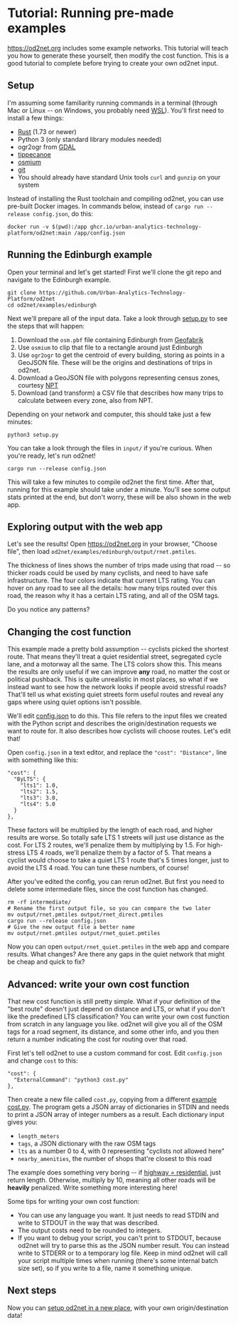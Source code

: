 # Tutorial: Running pre-made examples

<https://od2net.org> includes some example networks. This tutorial will teach
you how to generate these yourself, then modify the cost function. This is a
good tutorial to complete before trying to create your own od2net input.

## Setup

I'm assuming some familiarity running commands in a terminal (through Mac or
Linux -- on Windows, you probably need
[WSL](https://learn.microsoft.com/en-us/windows/wsl/install)). You'll first
need to install a few things:

- [Rust](https://www.rust-lang.org/tools/install) (1.73 or newer)
- Python 3 (only standard library modules needed)
- ogr2ogr from [GDAL](https://gdal.org/download.html)
- [tippecanoe](https://github.com/felt/tippecanoe)
- [osmium](https://osmcode.org/osmium-tool/manual.html#installation)
- [git](https://git-scm.com/downloads)
- You should already have standard Unix tools `curl` and `gunzip` on your system

Instead of installing the Rust toolchain and compiling od2net, you can use pre-built Docker images. In commands below, instead of `cargo run --release config.json`, do this:

```shell
docker run -v $(pwd):/app ghcr.io/urban-analytics-technology-platform/od2net:main /app/config.json
```

## Running the Edinburgh example

Open your terminal and let's get started! First we'll clone the git repo and
navigate to the Edinburgh example.

```shell
git clone https://github.com/Urban-Analytics-Technology-Platform/od2net
cd od2net/examples/edinburgh
```

Next we'll prepare all of the input data. Take a look through
[setup.py](https://github.com/Urban-Analytics-Technology-Platform/od2net/blob/main/examples/edinburgh/setup.py)
to see the steps that will happen:

1.  Download the `osm.pbf` file containing Edinburgh from [Geofabrik](https://download.geofabrik.de/europe/great-britain/scotland.html)
2.  Use `osmium` to clip that file to a rectangle around just Edinburgh
3.  Use `ogr2ogr` to get the centroid of every building, storing as points in a GeoJSON file. These will be the origins and destinations of trips in od2net.
4.  Download a GeoJSON file with polygons representing census zones, courtesy [NPT](https://nptscot.github.io)
5.  Download (and transform) a CSV file that describes how many trips to calculate between every zone, also from NPT.

Depending on your network and computer, this should take just a few minutes:

```shell
python3 setup.py
```

You can take a look through the files in `input/` if you're curious. When you're ready, let's run od2net!

```shell
cargo run --release config.json
```

This will take a few minutes to compile od2net the first time. After that,
running for this example should take under a minute. You'll see some output
stats printed at the end, but don't worry, these will be also shown in the web
app.

## Exploring output with the web app

Let's see the results! Open <https://od2net.org> in your browser, "Choose
file", then load `od2net/examples/edinburgh/output/rnet.pmtiles`.

The thickness of lines shows the number of trips made using that road -- so thicker roads could be used by many cyclists, and need to have safe infrastructure. The four colors indicate that current LTS rating. You can hover on any road to see all the details: how many trips routed over this road, the reason why it has a certain LTS rating, and all of the OSM tags.

Do you notice any patterns?

## Changing the cost function

This example made a pretty bold assumption -- cyclists picked the shortest route. That means they'll treat a quiet residential street, segregated cycle lane, and a motorway all the same. The LTS colors show this. This means the results are only useful if we can improve **any** road, no matter the cost or political pushback. This is quite unrealistic in most places, so what if we instead want to see how the network looks if people avoid stressful roads? That'll tell us what existing quiet streets form useful routes and reveal any gaps where using quiet options isn't possible.

We'll edit [config.json](https://github.com/Urban-Analytics-Technology-Platform/od2net/blob/main/examples/edinburgh/config.json) to do this. This file refers to the input files we created with the Python script and describes the origin/destination requests we want to route for. It also describes how cyclists will choose routes. Let's edit that!

Open `config.json` in a text editor, and replace the `"cost": "Distance",` line with something like this:

```
"cost": {
  "ByLTS": {
    "lts1": 1.0,
    "lts2": 1.5,
    "lts3": 3.0,
    "lts4": 5.0
  }
},
```

These factors will be multiplied by the length of each road, and higher results are worse. So totally safe LTS 1 streets will just use distance as the cost. For LTS 2 routes, we'll penalize them by multiplying by 1.5. For high-stress LTS 4 roads, we'll penalize them by a factor of 5. That means a cyclist would choose to take a quiet LTS 1 route that's 5 times longer, just to avoid the LTS 4 road. You can tune these numbers, of course!

After you've edited the config, you can rerun od2net. But first you need to delete some intermediate files, since the cost function has changed.

```shell
rm -rf intermediate/ 
# Rename the first output file, so you can compare the two later
mv output/rnet.pmtiles output/rnet_direct.pmtiles
cargo run --release config.json
# Give the new output file a better name
mv output/rnet.pmtiles output/rnet_quiet.pmtiles
```

Now you can open `output/rnet_quiet.pmtiles` in the web app and compare results. What changes? Are there any gaps in the quiet network that might be cheap and quick to fix?

## Advanced: write your own cost function

That new cost function is still pretty simple. What if your definition of the "best route" doesn't just depend on distance and LTS, or what if you don't like the predefined LTS classification? You can write your own cost function from scratch in any language you like. od2net will give you all of the OSM tags for a road segment, its distance, and some other info, and you then return a number indicating the cost for routing over that road.

First let's tell od2net to use a custom command for cost. Edit `config.json` and change `cost` to this:

```
"cost": {
  "ExternalCommand": "python3 cost.py"
},
```

Then create a new file called `cost.py`, copying from a different [example cost.py](https://github.com/Urban-Analytics-Technology-Platform/od2net/blob/main/examples/york/cost.py). The program gets a JSON array of dictionaries in STDIN and needs to print a JSON array of integer numbers as a result. Each dictionary input gives you:

- `length_meters`
- `tags`, a JSON dictionary with the raw OSM tags
- `lts` as a number 0 to 4, with 0 representing "cyclists not allowed here"
- `nearby_amenities`, the number of shops that're closest to this road

The example does something very boring -- if [highway = residential](https://wiki.openstreetmap.org/wiki/Tag:highway%3Dresidential), just return length. Otherwise, multiply by 10, meaning all other roads will be **heavily** penalized. Write something more interesting here!

Some tips for writing your own cost function:

- You can use any language you want. It just needs to read STDIN and write to STDOUT in the way that was described.
- The output costs need to be rounded to integers.
- If you want to debug your script, you can't print to STDOUT, because od2net will try to parse this as the JSON number result. You can instead write to STDERR or to a temporary log file. Keep in mind od2net will call your script multiple times when running (there's some internal batch size set), so if you write to a file, name it something unique.

## Next steps

Now you can [setup od2net in a new place](tutorial_new_area.md), with your own origin/destination data!
